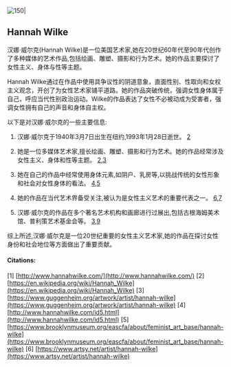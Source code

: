 ![150|](https://i.imgur.com/daNS8UI.webp)

## Hannah Wilke
汉娜·威尔克(Hannah Wilke)是一位美国艺术家,她在20世纪60年代至90年代创作了多种媒体的艺术作品,包括绘画、雕塑、摄影和行为艺术。她的作品主要探讨了女性主义、身体与性等主题。

Hannah Wilke通过在作品中使用具争议性的阴道意象，直面性别、性取向和女权主义观念，开创了为女性艺术家铺平道路。她的作品突破传统，强调女性身体属于自己，呼应当代性别政治运动。Wilke的作品表达了女性不必被动成为受害者，强调女性拥有自己的声音和身体自主权。

以下是对汉娜·威尔克的一些主要信息:

1. 汉娜·威尔克于1940年3月7日出生在纽约,1993年1月28日逝世。 [2](https://en.wikipedia.org/wiki/Hannah_Wilke)
    
2. 她是一位多媒体艺术家,擅长绘画、雕塑、摄影和行为艺术。她的作品经常涉及女性主义、身体和性等主题。 [2](https://en.wikipedia.org/wiki/Hannah_Wilke),[3](https://www.guggenheim.org/artwork/artist/hannah-wilke)
    
3. 她在自己的作品中经常使用身体元素,如阴户、乳房等,以挑战传统的女性形象和社会对女性身体的看法。 [4](http://www.hannahwilke.com/id5.html),[5](https://www.brooklynmuseum.org/eascfa/about/feminist_art_base/hannah-wilke)
    
4. 她的作品在当代艺术界备受关注,被认为是女性主义艺术的重要代表之一。 [6](https://www.artsy.net/artist/hannah-wilke),[7](https://www.moma.org/artists/18539)
    
5. 汉娜·威尔克的作品在多个著名艺术机构和画廊进行过展出,包括古根海姆美术馆、普利策艺术基金会等。 [3](https://www.guggenheim.org/artwork/artist/hannah-wilke),[9](https://pulitzerarts.org/art/hannah-wilke/)
    

综上所述,汉娜·威尔克是一位20世纪重要的女性主义艺术家,她的作品在探讨女性身份和社会地位等方面做出了重要贡献。

#### Citations:

[1] [http://www.hannahwilke.com/](http://www.hannahwilke.com/)
[2] [https://en.wikipedia.org/wiki/Hannah_Wilke](https://en.wikipedia.org/wiki/Hannah_Wilke)
[3] [https://www.guggenheim.org/artwork/artist/hannah-wilke](https://www.guggenheim.org/artwork/artist/hannah-wilke)
[4] [http://www.hannahwilke.com/id5.html](http://www.hannahwilke.com/id5.html)
[5] [https://www.brooklynmuseum.org/eascfa/about/feminist_art_base/hannah-wilke](https://www.brooklynmuseum.org/eascfa/about/feminist_art_base/hannah-wilke)
[6] [https://www.artsy.net/artist/hannah-wilke](https://www.artsy.net/artist/hannah-wilke)

